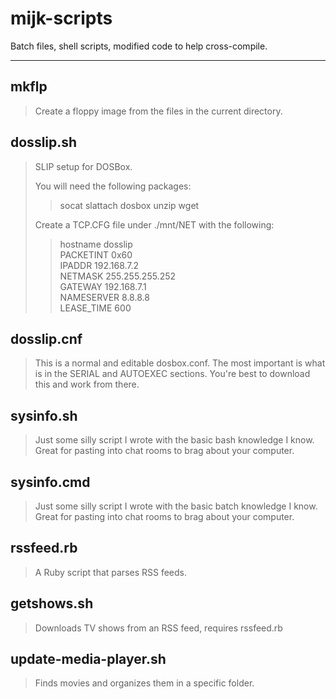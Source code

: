 # mijk-scripts #

Batch files, shell scripts, modified code to help cross-compile.

----------
## mkflp
>Create a floppy image from the files in the current directory.

## dosslip.sh
>SLIP setup for DOSBox.
>  
>You will need the following packages:  
>>socat slattach dosbox unzip wget  
>  
>Create a TCP.CFG file under ./mnt/NET with the following:
>>hostname dosslip  
>>PACKETINT 0x60  
>>IPADDR 192.168.7.2  
>>NETMASK 255.255.255.252  
>>GATEWAY 192.168.7.1  
>>NAMESERVER 8.8.8.8  
>>LEASE_TIME 600  

## dosslip.cnf
>This is a normal and editable dosbox.conf. The most important is what is in the SERIAL and AUTOEXEC sections. You're best to download this and work from there.

## sysinfo.sh
>Just some silly script I wrote with the basic bash knowledge I know. Great for pasting into chat rooms to brag about your computer.

## sysinfo.cmd
>Just some silly script I wrote with the basic batch knowledge I know. Great for pasting into chat rooms to brag about your computer.

## rssfeed.rb
>A Ruby script that parses RSS feeds.

## getshows.sh
>Downloads TV shows from an RSS feed, requires rssfeed.rb

## update-media-player.sh
>Finds movies and organizes them in a specific folder.
